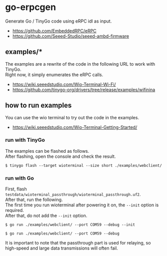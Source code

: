 # go-erpcgen

Generate Go / TinyGo code using eRPC idl as input.  

* https://github.com/EmbeddedRPC/eRPC
* https://github.com/Seeed-Studio/seeed-ambd-firmware

## examples/*

The examples are a rewrite of the code in the following URL to work with TinyGo.  
Right now, it simply enumerates the eRPC calls.  

* https://wiki.seeedstudio.com/Wio-Terminal-Wi-Fi/
* https://github.com/tinygo-org/drivers/tree/release/examples/wifinina

## how to run examples

You can use the wio terminal to try out the code in the examples.  

* https://wiki.seeedstudio.com/Wio-Terminal-Getting-Started/

### run with TinyGo

The examples can be flashed as follows.  
After flashing, open the console and check the result.  

```
$ tinygo flash --target wioterminal --size short ./examples/webclient/
```

### run with Go

First, flash `testdata/wioterminal_passthrough/wioterminal_passthrough.uf2`.  
After that, run the following.  
The first time you run wioterminal after powering it on, the `--init` option is required.  
After that, do not add the `--init` option.  

```
$ go run ./examples/webclient/ --port COM59 --debug --init
```

```
$ go run ./examples/webclient/ --port COM59 --debug
```

It is important to note that the passthrough part is used for relaying, so high-speed and large data transmissions will often fail.  
